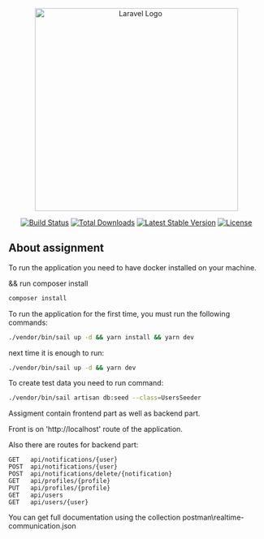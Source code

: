 <p align="center"><a href="https://laravel.com" target="_blank"><img src="https://raw.githubusercontent.com/laravel/art/master/logo-lockup/5%20SVG/2%20CMYK/1%20Full%20Color/laravel-logolockup-cmyk-red.svg" width="400" alt="Laravel Logo"></a></p>

<p align="center">
<a href="https://github.com/laravel/framework/actions"><img src="https://github.com/laravel/framework/workflows/tests/badge.svg" alt="Build Status"></a>
<a href="https://packagist.org/packages/laravel/framework"><img src="https://img.shields.io/packagist/dt/laravel/framework" alt="Total Downloads"></a>
<a href="https://packagist.org/packages/laravel/framework"><img src="https://img.shields.io/packagist/v/laravel/framework" alt="Latest Stable Version"></a>
<a href="https://packagist.org/packages/laravel/framework"><img src="https://img.shields.io/packagist/l/laravel/framework" alt="License"></a>
</p>

## About assignment

To run the application you need to have docker installed on your machine.

&& run composer install

```bash
composer install
```


To run the application for the first time, you must run the following commands:

```bash
./vendor/bin/sail up -d && yarn install && yarn dev
```
next time it is enough to run:
```bash
./vendor/bin/sail up -d && yarn dev
```

To create test data you need to run command:

```bash
./vendor/bin/sail artisan db:seed --class=UsersSeeder
```

Assigment contain frontend part as well as backend part.

Front is on 'http://localhost' route of the application.

Also there are routes for backend part:

```angular2html
GET   api/notifications/{user}
POST  api/notifications/{user}
POST  api/notifications/delete/{notification}
GET   api/profiles/{profile}
PUT   api/profiles/{profile}
GET   api/users
GET   api/users/{user}
```
You can get full documentation using the collection postman\realtime-communication.json

